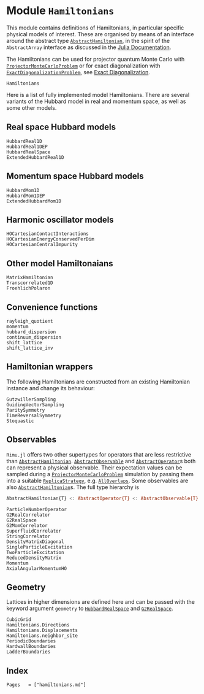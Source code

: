# Module `Hamiltonians`

This module contains definitions of Hamiltonians, in particular specific
physical models of interest. These are organised by means of an interface
around the abstract type [`AbstractHamiltonian`](@ref), in the spirit of the
`AbstractArray` interface as discussed in the [Julia Documentation](https://docs.julialang.org/en/v1/manual/interfaces/).

The Hamiltonians can be used for projector quantum Monte Carlo with [`ProjectorMonteCarloProblem`](@ref) or for exact diagonalization with [`ExactDiagonalizationProblem`](@ref), see [Exact Diagonalization](@ref).

```@docs
Hamiltonians
```

Here is a list of fully implemented model Hamiltonians. There are several variants
of the Hubbard model in real and momentum space, as well as some other models.

## Real space Hubbard models
```@docs
HubbardReal1D
HubbardReal1DEP
HubbardRealSpace
ExtendedHubbardReal1D
```

## Momentum space Hubbard models
```@docs
HubbardMom1D
HubbardMom1DEP
ExtendedHubbardMom1D
```

## Harmonic oscillator models
```@docs
HOCartesianContactInteractions
HOCartesianEnergyConservedPerDim
HOCartesianCentralImpurity
```

## Other model Hamiltonaians
```@docs
MatrixHamiltonian
Transcorrelated1D
FroehlichPolaron
```

## Convenience functions
```@docs
rayleigh_quotient
momentum
hubbard_dispersion
continuum_dispersion
shift_lattice
shift_lattice_inv
```

## Hamiltonian wrappers
The following Hamiltonians are constructed from an existing
Hamiltonian instance and change its behaviour:
```@docs
GutzwillerSampling
GuidingVectorSampling
ParitySymmetry
TimeReversalSymmetry
Stoquastic
```

## Observables
`Rimu.jl` offers two other supertypes for operators that are less 
restrictive than [`AbstractHamiltonian`](@ref). 
[`AbstractObservable`](@ref) and [`AbstractOperator`](@ref)s both
can represent a physical observable. Their expectation values can be sampled during a [`ProjectorMonteCarloProblem`](@ref) simulation by 
passing them into a suitable [`ReplicaStrategy`](@ref), e.g. 
[`AllOverlaps`](@ref). Some observables are also [`AbstractHamiltonian`](@ref)s. The full type hierarchy is
```julia
AbstractHamiltonian{T} <: AbstractOperator{T} <: AbstractObservable{T}
```

```@docs
ParticleNumberOperator
G2RealCorrelator
G2RealSpace
G2MomCorrelator
SuperfluidCorrelator
StringCorrelator
DensityMatrixDiagonal
SingleParticleExcitation
TwoParticleExcitation
ReducedDensityMatrix
Momentum
AxialAngularMomentumHO
```

## Geometry

Lattices in higher dimensions are defined here and can be passed with the keyword argument
`geometry` to [`HubbardRealSpace`](@ref) and [`G2RealSpace`](@ref).

```@docs
CubicGrid
Hamiltonians.Directions
Hamiltonians.Displacements
Hamiltonians.neighbor_site
PeriodicBoundaries
HardwallBoundaries
LadderBoundaries
```

## Index
```@index
Pages   = ["hamiltonians.md"]
```
